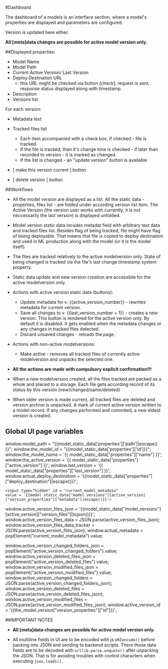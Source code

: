 #Dashboard

The dashboard of a models is an interface section, where a model's properties are displayed and
parameters are configured.

Version is updated here either.

**All [meta]data changes are possible for active model version only.**


##Displayed properties:

+ Model Name
+ Model Path
+ Current Active Version/ Last Version
+ Deploy Destination URL
    * this URL might be checked via button [check]: request is sent, response status displayed along with timestamp.
+ Description
+ Versions list

For each version:

+ Metadata text

+ Tracked files list
    * Each item accompanied with a check box, if checked - file is tracked.
    * If the file is tracked, than it's change time is checked - if later than recorded to version - it is marked as changed.
    * If the list is changed - an "update version" button is available

+ [ make this version current ] button
+ [ delete version ] button


##Workflows

+ All the model version are displayed as a list. All the static data - properties, files list - are folded under according version list item.
The Active Version (the version user works with currently, it is not neccessarily the last version) is displayed unfolded.

+ Model version static data incudes metadat field with arbitrary text data and tracked files list. Besides flag of being tracked, file might have flag of being deployable. That means that file is copied to deploy destination and used in ML production along with the model (or it is the model itself).

+ The files are tracked relatively to the active modelversion only. State of being changed is tracked via the file's last change timestamp system property.

+ Static data update and new version creation are accessible for the active modelversion only.

+ Actions with active version static data (buttons):
    * Update metadata for v. {{active_version_number}} - rewrites metadata for current version.
    * Save all changes to v. {{last_version_number + 1}} - creates a new version.
        This button is rendered for the active version only. By default it is disabled. It gets enabled when the metadata changes or any changes in tracked files detected.
    * Discard unsaved changes - reloads the page.

+ Actions with non-active modelversions:
    * Make active - removes all tracked files of currently active modelversion and unpacks the selected one.

+ **All the actions are made with compulsory explicit confirmation!!!**

+ When a new modelversion created, all the files tracked are packed as a whole and placed to a storage. Each file gets according record of its status by this version (new/changed/same/deleted)

+ When older version is made current, all tracked files are deleted and version archive is unpacked.
    A mark of current active version written to a model record. If any changes performed and commited, a new eldest version is created.


## Global UI page variables

window.model_path = "{{model_static_data['properties']['path']|escape() }}";
window.the_model_id = "{{model_static_data['properties']['id']}}";
window.the_model_name = '{{ model_static_data["properties"]["name"] }}';
window.the_active_version = '{{ model_static_data["properties"]["active_version"] }}';
window.last_version = '{{ model_static_data["properties"]["last_version"] }}';
window.actual_deploy_destination = '{{model_static_data["properties"]["deploy_destination"]|escape()}}';

```
<input type="hidden" id = "current_model_metadata" 
value = '{{model_static_data["model_versions"][active_version]["version_properties"]["metadata"]|escape()}}'>
```
window.active_version_files_json = '{{model_static_data["model_versions"][active_version]["version_files"]|tojson()}}';
window.active_version_files_data = JSON.parse(active_version_files_json);
window.active_version_files_data_tracker = JSON.parse(active_version_files_json);
window.actual_metadata = popElement("current_model_metadata").value;

window.active_version_changed_folders_json = popElement("active_version_changed_folders").value;
window.active_version_deleted_files_json = popElement("active_version_deleted_files").value;
window.active_version_modified_files_json = popElement("active_version_modified_files").value;
window.active_version_changed_folders = JSON.parse(active_version_changed_folders_json);
window.active_version_deleted_files = JSON.parse(active_version_deleted_files_json);
window.active_version_modified_files = JSON.parse(active_version_modified_files_json);
window.active_version_id = '{{the_model_version["version_properties"]["id"]}}';


##IMPORTANT NOTES

* **All [meta]data changes are possible for active model version only.**

* All multiline fields in UI are to be encoded with js `URIencode()` before packing into JSON and sending to backend scripts.
    There those data fields are to be decoded with `urllib.parse.unquote()` after unpacking the JSON.
    That is for avoiding troubles with control characters when executing `json.loads()`.
